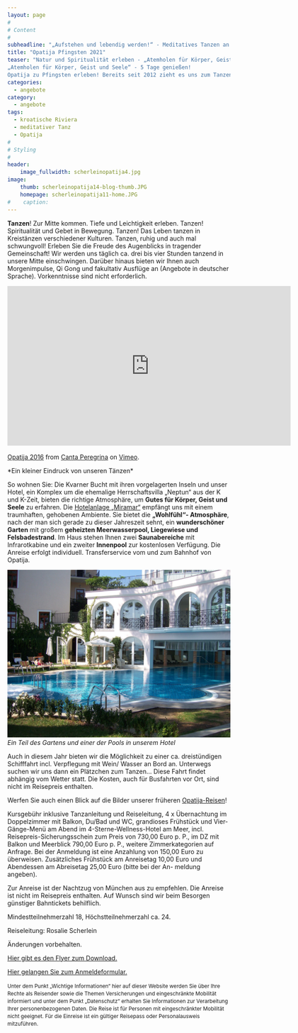 ```yaml
---
layout: page
#
# Content
#
subheadline: "„Aufstehen und lebendig werden!“ - Meditatives Tanzen an der kroatischen Riviera in Opatija vom 25. bis 29.05.2021"
title: "Opatija Pfingsten 2021"
teaser: "Natur und Spiritualität erleben - „Atemholen für Körper, Geist und Seele“
„Atemholen für Körper, Geist und Seele“ - 5 Tage genießen!
Opatija zu Pfingsten erleben! Bereits seit 2012 zieht es uns zum Tanzen dorthin. Warum? Sehen Sie selbst!"
categories:
  - angebote
category:
  - angebote
tags:
  - kroatische Riviera
  - meditativer Tanz
  - Opatija
#
# Styling
#
header:
    image_fullwidth: scherleinopatija4.jpg
image:
    thumb: scherleinopatija14-blog-thumb.JPG
    homepage: scherleinopatija11-home.JPG
#    caption:  
---
```


**Tanzen**! Zur Mitte kommen. Tiefe und Leichtigkeit erleben. Tanzen! Spiritualität und Gebet in Bewegung. Tanzen! Das Leben tanzen in Kreistänzen verschiedener
Kulturen. Tanzen, ruhig und auch mal schwungvoll! Erleben Sie die Freude des Augenblicks in tragender Gemeinschaft! Wir werden uns täglich ca. drei bis vier Stunden tanzend in unsere Mitte einschwingen. Darüber hinaus bieten wir Ihnen auch Morgenimpulse, Qi Gong und fakultativ Ausflüge an (Angebote in deutscher Sprache).
Vorkenntnisse sind nicht erforderlich.

<iframe src="https://player.vimeo.com/video/197186378" width="640" height="360" frameborder="0" webkitallowfullscreen mozallowfullscreen allowfullscreen></iframe>
<p><a href="https://vimeo.com/197186378">Opatija 2016</a> from <a href="https://vimeo.com/user60798339">Canta Peregrina</a> on <a href="https://vimeo.com">Vimeo</a>.</p>
*Ein kleiner Eindruck von unseren Tänzen*

So wohnen Sie:
Die Kvarner Bucht mit ihren vorgelagerten Inseln und unser Hotel, ein Komplex um die ehemalige Herrschaftsvilla „Neptun“ aus der K und K-Zeit, bieten die richtige Atmosphäre, um **Gutes für Körper, Geist und Seele** zu erfahren.
Die [Hotelanlage „Miramar“](http://www.hotel-miramar.info/de/entdecken/willkommen/) empfängt uns mit einem traumhaften, gehobenen Ambiente. Sie bietet die **„Wohlfühl“- Atmosphäre**, nach der man sich gerade zu dieser Jahreszeit sehnt, ein **wunderschöner Garten** mit großem **geheizten Meerwasserpool, Liegewiese und Felsbadestrand**. Im Haus stehen Ihnen zwei **Saunabereiche** mit Infrarotkabine und ein zweiter **Innenpool** zur kostenlosen Verfügung. Die Anreise erfolgt individuell. Transferservice vom und zum Bahnhof von Opatija.

![Ein Teil des Gartens und einer der Pools in unserem Hotel](/images/scherleinopatija15.JPG)
*Ein Teil des Gartens und einer der Pools in unserem Hotel*

Auch in diesem Jahr bieten wir die Möglichkeit zu einer ca. dreistündigen Schifffahrt incl. Verpflegung mit Wein/ Wasser an Bord an. Unterwegs suchen wir uns dann ein Plätzchen zum Tanzen... Diese Fahrt findet abhängig vom Wetter statt. Die Kosten, auch für Busfahrten vor Ort, sind nicht im Reisepreis enthalten.

Werfen Sie auch einen Blick auf die Bilder unserer früheren [Opatija-Reisen](/impressionen/opatija/)!

Kursgebühr inklusive Tanzanleitung und Reiseleitung,
4 x Übernachtung im Doppelzimmer mit Balkon, Du/Bad und WC, grandioses Frühstück und Vier-Gänge-Menü am Abend im 4-Sterne-Wellness-Hotel am Meer, incl. Reisepreis-Sicherungsschein zum Preis von 730,00 Euro p. P., im DZ mit Balkon und Meerblick 790,00 Euro p. P., weitere Zimmerkategorien auf Anfrage.
Bei der Anmeldung ist eine Anzahlung von 150,00 Euro zu überweisen.
Zusätzliches Frühstück am Anreisetag 10,00 Euro und Abendessen am Abreisetag 25,00 Euro (bitte bei der An- meldung angeben).

Zur Anreise ist der Nachtzug von München aus zu empfehlen. Die Anreise ist nicht im Reisepreis enthalten. Auf Wunsch sind wir beim Besorgen günstiger Bahntickets behilflich.

Mindestteilnehmerzahl 18, Höchstteilnehmerzahl ca. 24.

Reiseleitung: Rosalie Scherlein

Änderungen vorbehalten.

[Hier gibt es den Flyer zum Download.](/assets/downloads/Opatija_2021.pdf)

[Hier gelangen Sie zum Anmeldeformular.](/anmeldung/)

<body><small>
	Unter dem Punkt „Wichtige Informationen“ hier auf dieser Website werden Sie über Ihre Rechte als Reisender sowie die Themen Versicherungen und eingeschränkte Mobilität informiert und unter dem Punkt „Datenschutz“ erhalten Sie Informationen zur Verarbeitung Ihrer personenbezogenen Daten. Die Reise ist für Personen mit eingeschränkter Mobilität nicht geeignet. Für die Einreise ist ein gültiger Reisepass oder Personalausweis mitzuführen.
</small></body>
